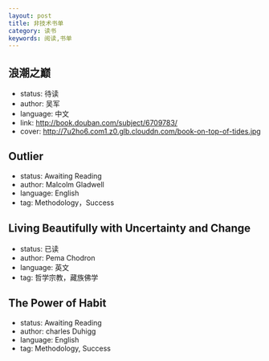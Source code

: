 ```yaml
---
layout: post
title: 非技术书单
category: 读书
keywords: 阅读,书单
---
```


## 浪潮之巅

- status: 待读
- author: 吴军
- language: 中文
- link: http://book.douban.com/subject/6709783/
- cover: http://7u2ho6.com1.z0.glb.clouddn.com/book-on-top-of-tides.jpg

## Outlier

- status: Awaiting Reading
- author: Malcolm Gladwell
- language: English
- tag: Methodology，Success

## Living Beautifully with Uncertainty and Change

- status: 已读
- author: Pema Chodron
- language: 英文
- tag: 哲学宗教，藏族佛学

## The Power of Habit

- status: Awaiting Reading
- author: charles Duhigg
- language: English
- tag: Methodology, Success

